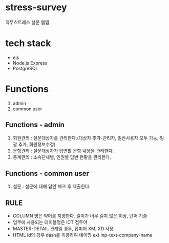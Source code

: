 # stress-survey

직무스트레스 설문 웹앱

# tech stack
- ejs
- Node.js Express
- PostgreSQL

# Functions

1. admin
2. common user

## Functions - admin
1. 회원관리 : 설문대상자를 관리한다.(대상자 추가-관리자, 일반사용자 모두 가능, 일괄 추가, 회원정보수정)
2. 문항관리 : 설문대상자가 답변할 문항 내용을 관리한다.
3. 통계관리 : 소속단체별, 인원별 답변 현황을 관리한다.

## Functions - common user
1. 설문 : 설문에 대해 답안 체크 후 제출한다.

## RULE
- COLUMN 명은 약어를 지양한다. 길이가 너무 길지 않은 이상, 단어 기술
- 업무에 사용되는 테이블명은 ICT 접두어
- MASTER-DETAIL 관계일 경우, 접미어 XM, XD 사용
- HTML id의 경우 dash를 이용하여 네이밍 ex) inp-text-company-name
